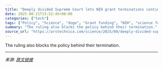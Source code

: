 ```yaml
---
title: "Deeply divided Supreme Court lets NIH grant terminations continue"
date: 2025-08-21T23:52:45+08:00
categories: ["tech"]
tags: ["Policy", "Science", "doge", "Grant funding", "NIH", "science funding", "Supreme Court"]
summary: "The ruling also blocks the policy behind their termination."
source_url: "https://arstechnica.com/science/2025/08/deeply-divided-supreme-court-lets-nih-grant-terminations-continue/"
---
```


The ruling also blocks the policy behind their termination.

---

*来源: [原文链接](https://arstechnica.com/science/2025/08/deeply-divided-supreme-court-lets-nih-grant-terminations-continue/)*
